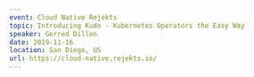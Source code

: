 ```yaml
---
event: Cloud Native Rejekts
topic: Introducing Kudo - Kubernetes Operators the Easy Way
speaker: Gerred Dillon
date: 2019-11-16
location: San Diego, US
url: https://cloud-native.rejekts.io/
---
```


<!-- some more info about the event could go here -->

<!-- more -->
